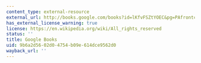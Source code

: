```yaml
---
content_type: external-resource
external_url: http://books.google.com/books?id=lKfvFSZtYOEC&pg=PAfrontcover
has_external_license_warning: true
license: https://en.wikipedia.org/wiki/All_rights_reserved
status: ''
title: Google Books
uid: 9b6a2d56-02d0-4754-b09e-614dce9562d0
wayback_url: ''
---
```

